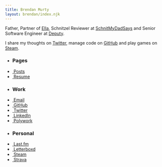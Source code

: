 ```yaml
---
title: Brendan Murty
layout: brendan/index.njk
---
```


Father, Partner of [Ella](http://ellacondon.com/),
Schnitzel Reviewer at [SchnitMyDadSays](http://schnitmydadsays.com/) and
Senior Software Engineer at [Deputy](https://www.deputy.com/).

I share my thoughts on [Twitter](https://twitter.com/brendanmurty),
manage code on [GitHub](https://github.com/brendanmurty?tab=repositories)
and play games on [Steam](http://steamcommunity.com/id/brendanmurty).

<ul class="listing">
  <li class="listing-header">
    <h3>Pages</h3>
  </li>
  <li>
      <a href="/brendan/posts" title="View my Posts">
          <img alt="" class="svg" src="/svg/file-alt.svg">
          <span>Posts</span>
      </a>
  </li>
  <li>
      <a href="/brendan/resume" title="View my Resume">
          <img alt="" class="svg" src="/svg/briefcase.svg">
          <span>Resume</span>
      </a>
  </li>
</ul>

<ul class="listing">
  <li class="listing-header">
    <h3>Work</h3>
  </li>
  <li>
    <a href="mailto:b@murty.io" title="Send me an email at b@murty.io">
      <img alt="" class="svg" src="/svg/envelope.svg">
      <span>Email</span>
    </a>
  </li>
  <li>
    <a href="https://github.com/brendanmurty" title="View my code repositories on GitHub">
      <img alt="" class="svg" src="/svg/github.svg">
      <span>GitHub</span>
    </a>
  </li>
  <li>
    <a href="https://twitter.com/brendanmurty" title="View my Twitter profile">
      <img alt="" class="svg" src="/svg/twitter.svg">
      <span>Twitter</span>
    </a>
  </li>
  <li>
    <a href="https://www.linkedin.com/in/brendanmurty/" title="View my LinkedIn profile">
      <img alt="" class="svg" src="/svg/linkedin.svg">
      <span>LinkedIn</span>
    </a>
  </li>
  <li>
    <a href="https://www.polywork.com/brendanmurty" title="View my Polywork profile">
      <img alt="" class="svg" src="/svg/user-tie-solid.svg">
      <span>Polywork</span>
    </a>
  </li>
</ul>

<ul class="listing">
  <li class="listing-header">
    <h3>Personal</h3>
  </li>
  <li>
    <a href="https://www.last.fm/user/brendanmurty" title="Review my favourite music">
      <img alt="" class="svg" src="/svg/lastfm-square-brands.svg">
      <span>Last.fm</span>
    </a>
  </li>
  <li>
    <a href="https://letterboxd.com/brendanmurty/" title="Review my favourite movies">
      <img alt="" class="svg" src="/svg/film-solid.svg">
      <span>Letterboxd</span>
    </a>
  </li>
  <li>
    <a href="https://steamcommunity.com/id/brendanmurty" title="Join me in a game on Steam">
      <img alt="" class="svg" src="/svg/steam.svg">
      <span>Steam</span>
    </a>
  </li>
  <li>
    <a href="https://www.strava.com/athletes/83769199" title="View my exercise statistics">
      <img alt="" class="svg" src="/svg/bicycle-regular.svg">
      <span>Strava</span>
    </a>
  </li>
</ul>
